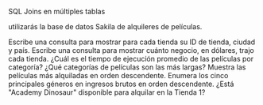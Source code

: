 SQL Joins en múltiples tablas

utilizarás la base de datos Sakila de alquileres de películas.

Escribe una consulta para mostrar para cada tienda su ID de tienda, ciudad y país.
Escribe una consulta para mostrar cuánto negocio, en dólares, trajo cada tienda.
¿Cuál es el tiempo de ejecución promedio de las películas por categoría?
¿Qué categorías de películas son las más largas?
Muestra las películas más alquiladas en orden descendente.
Enumera los cinco principales géneros en ingresos brutos en orden descendente.
¿Está "Academy Dinosaur" disponible para alquilar en la Tienda 1?
